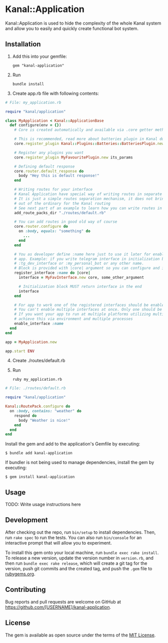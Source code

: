 # Kanal::Application

Kanal::Application is used to hide the complexity of the whole Kanal system and allow you to easily and quickly create
functional bot system.

## Installation

1. Add this into your gemfile:

    `gem "kanal-application"`

2. Run

    `bundle install`

3. Create app.rb file with following contents:

```rb
# File: my_application.rb

require "kanal/application"

class MyApplication < Kanal::ApplicationBase
  def configure(env = {})
    # Core is created automatically and available via .core getter method

    # This is recommended, read more about batteries plugin in Kanal documentation
    core.register_plugin Kanal::Plugins::Batteries::BatteriesPlugin.new

    # Register any plugins you want
    core.register_plugin MyFavouritePlugin.new its_params

    # Defining default response
    core.router.default_response do
      body "Hey this is default response!"
    end

    # Writing routes for your interface
    # Kanal Application have special way of writing routes in separate files
    # It is just a simple routes separation mechanism, it does not bring anything
    # out of the ordinary for the Kanal routing
    # See next part of an example to learn how you can write routes in separate file
    add_route_packs_dir "./routes/default.rb"

    # You can add routes in good old way of course
    core.router.configure do
      on :body, equals: "something" do
        ...
      end
    end

    # You as developer define :name here just to use it later for enabling this interface in this
    # app. Example: if you write telegram interface in initialization block, you can name it like
    # :tg_dev_interface or :my_personal_bot or any other name.
    # Block is provided with |core| argument so you can configure and initialize you interface
    register_interface :name do |core|
      interface = MyFavInterface.new core, some_other_argument

      # Initialization block MUST return interface in the end
      interface
    end

    # For app to work one of the registered interfaces should be enabled.
    # You can't enable multiple interfaces at once. Only one should be enabled.
    # If you want your app to run at multiple platforms utilizing multiple interfaces, you can
    # achieve this via environment and multiple processes
    enable_interface :name
  end
end

app = MyApplication.new

app.start ENV
```

4. Create ./routes/default.rb

5. Run

    `ruby my_application.rb`

```rb
# File: ./routes/default.rb

require "kanal/application"

Kanal::RoutePack.configure do
  on :body, contains: "weather" do
    respond do
      body "Weather is nice!"
    end
  end
end

```

Install the gem and add to the application's Gemfile by executing:

    $ bundle add kanal-application

If bundler is not being used to manage dependencies, install the gem by executing:

    $ gem install kanal-application

## Usage

TODO: Write usage instructions here

## Development

After checking out the repo, run `bin/setup` to install dependencies. Then, run `rake spec` to run the tests. You can also run `bin/console` for an interactive prompt that will allow you to experiment.

To install this gem onto your local machine, run `bundle exec rake install`. To release a new version, update the version number in `version.rb`, and then run `bundle exec rake release`, which will create a git tag for the version, push git commits and the created tag, and push the `.gem` file to [rubygems.org](https://rubygems.org).

## Contributing

Bug reports and pull requests are welcome on GitHub at https://github.com/[USERNAME]/kanal-application.

## License

The gem is available as open source under the terms of the [MIT License](https://opensource.org/licenses/MIT).
